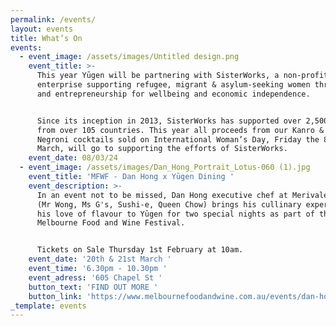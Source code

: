 ```yaml
---
permalink: /events/
layout: events
title: What’s On
events:
  - event_image: /assets/images/Untitled design.png
    event_title: >-
      This year Yūgen will be partnering with SisterWorks, a non-profit social
      enterprise supporting refugee, migrant & asylum-seeking women through work
      and entrepreneurship for wellbeing and economic independence. 


      Since its inception in 2013, SisterWorks has supported over 2,500 women
      from over 105 countries. This year all proceeds from our Kanro & Ume
      Negroni cocktails sold on International Woman’s Day, Friday the 8th of
      March, will go to supporting the efforts of SisterWorks. 
    event_date: 08/03/24
  - event_image: /assets/images/Dan_Hong_Portrait_Lotus-060 (1).jpg
    event_title: 'MFWF - Dan Hong x Yūgen Dining '
    event_description: >-
      In an event not to be missed, Dan Hong executive chef at Merivale Group
      (Mr Wong, Ms G's, Sushi-e, Queen Chow) brings his cullinary expertise and
      his love of flavour to Yūgen for two special nights as part of the
      Melbourne Food and Wine Festival. 


      Tickets on Sale Thursday 1st February at 10am. 
    event_date: '20th & 21st March '
    event_time: '6.30pm - 10.30pm '
    event_adress: '605 Chapel St '
    button_text: 'FIND OUT MORE '
    button_link: 'https://www.melbournefoodandwine.com.au/events/dan-hong-x-yugen-dining/'
_template: events
---
```


